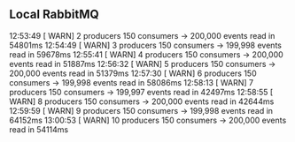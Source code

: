
## Local RabbitMQ ##

12:53:49 [ WARN] 2 producers 150 consumers -> 200,000 events read in 54801ms
12:54:49 [ WARN] 3 producers 150 consumers -> 199,998 events read in 59678ms
12:55:41 [ WARN] 4 producers 150 consumers -> 200,000 events read in 51887ms
12:56:32 [ WARN] 5 producers 150 consumers -> 200,000 events read in 51379ms
12:57:30 [ WARN] 6 producers 150 consumers -> 199,998 events read in 58086ms
12:58:13 [ WARN] 7 producers 150 consumers -> 199,997 events read in 42497ms
12:58:55 [ WARN] 8 producers 150 consumers -> 200,000 events read in 42644ms
12:59:59 [ WARN] 9 producers 150 consumers -> 199,998 events read in 64152ms
13:00:53 [ WARN] 10 producers 150 consumers -> 200,000 events read in 54114ms

